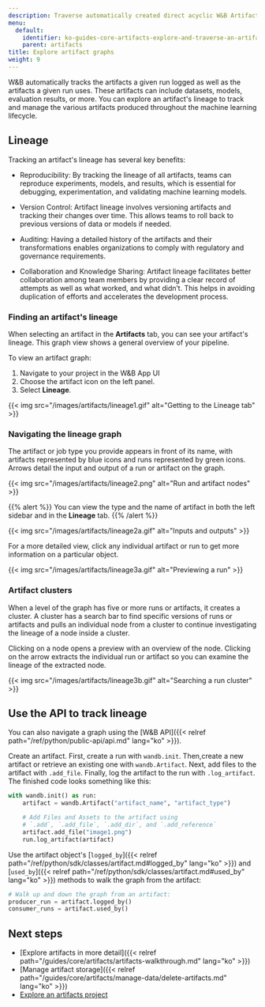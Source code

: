 ```yaml
---
description: Traverse automatically created direct acyclic W&B Artifact graphs.
menu:
  default:
    identifier: ko-guides-core-artifacts-explore-and-traverse-an-artifact-graph
    parent: artifacts
title: Explore artifact graphs
weight: 9
---
```


W&B automatically tracks the artifacts a given run logged as well as the artifacts a given run uses. These artifacts can include datasets, models, evaluation results, or more. You can explore an artifact's lineage to track and manage the various artifacts produced throughout the machine learning lifecycle.

## Lineage
Tracking an artifact's lineage has several key benefits:

- Reproducibility: By tracking the lineage of all artifacts, teams can reproduce experiments, models, and results, which is essential for debugging, experimentation, and validating machine learning models.

- Version Control: Artifact lineage involves versioning artifacts and tracking their changes over time. This allows teams to roll back to previous versions of data or models if needed.

- Auditing: Having a detailed history of the artifacts and their transformations enables organizations to comply with regulatory and governance requirements.

- Collaboration and Knowledge Sharing: Artifact lineage facilitates better collaboration among team members by providing a clear record of attempts as well as what worked, and what didn’t. This helps in avoiding duplication of efforts and accelerates the development process.

### Finding an artifact's lineage
When selecting an artifact in the **Artifacts** tab, you can see your artifact's lineage. This graph view shows a general overview of your pipeline. 

To view an artifact graph:

1. Navigate to your project in the W&B App UI
2. Choose the artifact icon on the left panel.
3. Select **Lineage**.

{{< img src="/images/artifacts/lineage1.gif" alt="Getting to the Lineage tab" >}}

### Navigating the lineage graph

The artifact or job type you provide appears in front of its name, with artifacts represented by blue icons and runs represented by green icons. Arrows detail the input and output of a run or artifact on the graph. 

{{< img src="/images/artifacts/lineage2.png" alt="Run and artifact nodes" >}}

{{% alert %}}
You can view the type and the name of artifact in both the left sidebar and in the **Lineage** tab. 
{{% /alert %}}

{{< img src="/images/artifacts/lineage2a.gif" alt="Inputs and outputs" >}}

For a more detailed view, click any individual artifact or run to get more information on a particular object.

{{< img src="/images/artifacts/lineage3a.gif" alt="Previewing a run" >}}

### Artifact clusters

When a level of the graph has five or more runs or artifacts, it creates a cluster. A cluster has a search bar to find specific versions of runs or artifacts and pulls an individual node from a cluster to continue investigating the lineage of a node inside a cluster. 

Clicking on a node opens a preview with an overview of the node. Clicking on the arrow extracts the individual run or artifact so you can examine the lineage of the extracted node.

{{< img src="/images/artifacts/lineage3b.gif" alt="Searching a run cluster" >}}

## Use the API to track lineage
You can also navigate a graph using the [W&B API]({{< relref path="/ref/python/public-api/api.md" lang="ko" >}}). 

Create an artifact. First, create a run with `wandb.init`. Then,create a new artifact or retrieve an existing one with `wandb.Artifact`. Next, add files to the artifact with `.add_file`. Finally, log the artifact to the run with `.log_artifact`. The finished code looks something like this:

```python
with wandb.init() as run:
    artifact = wandb.Artifact("artifact_name", "artifact_type")

    # Add Files and Assets to the artifact using
    # `.add`, `.add_file`, `.add_dir`, and `.add_reference`
    artifact.add_file("image1.png")
    run.log_artifact(artifact)
```

Use the artifact object's [`logged_by`]({{< relref path="/ref/python/sdk/classes/artifact.md#logged_by" lang="ko" >}}) and [`used_by`]({{< relref path="/ref/python/sdk/classes/artifact.md#used_by" lang="ko" >}}) methods to walk the graph from the artifact:

```python
# Walk up and down the graph from an artifact:
producer_run = artifact.logged_by()
consumer_runs = artifact.used_by()
```
## Next steps
- [Explore artifacts in more detail]({{< relref path="/guides/core/artifacts/artifacts-walkthrough.md" lang="ko" >}})
- [Manage artifact storage]({{< relref path="/guides/core/artifacts/manage-data/delete-artifacts.md" lang="ko" >}})
- [Explore an artifacts project](https://wandb.ai/wandb-smle/artifact_workflow/artifacts/raw_dataset/raw_data/v0/lineage)